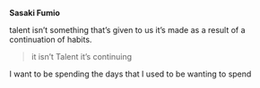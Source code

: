 **Sasaki Fumio** 

talent isn’t something that’s given to us it’s made as a result of a continuation of habits.

> it isn’t Talent  it’s continuing

I want to be spending the days that I used to be wanting to spend